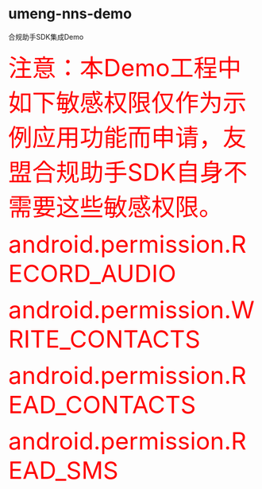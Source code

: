 # umeng-nns-demo
合规助手SDK集成Demo

<font color='#FF0000' size=10>注意：本Demo工程中如下敏感权限仅作为示例应用功能而申请，友盟合规助手SDK自身不需要这些敏感权限。</font>

<font color='#FF0000' size=10>android.permission.RECORD_AUDIO</font>

<font color='#FF0000' size=10>android.permission.WRITE_CONTACTS</font>

<font color='#FF0000' size=10>android.permission.READ_CONTACTS</font>

<font color='#FF0000' size=10>android.permission.READ_SMS</font>